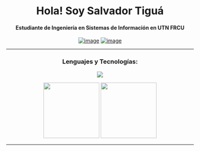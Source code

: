 <h1 align="center">Hola! Soy Salvador Tiguá</h1>
<h4 align="center">Estudiante de Ingeniería en Sistemas de Información en UTN FRCU</h4>

<div align="center">

[![image](https://img.shields.io/badge/LinkedIn-0077B5?style=for-the-badge&logo=linkedin&logoColor=white)](https://www.linkedin.com/in/salvador-tigua/)
[![image](https://img.shields.io/badge/Gmail-D14836?style=for-the-badge&logo=gmail&logoColor=white)](mailto:salvatigua@gmail.com)
  
</div>

------

<h3 align="center">Lenguajes y Tecnologías:</h3>

<p align="center">
  <a href="https://skillicons.dev">
    <img src="https://skillicons.dev/icons?i=py,cs,html,selenium,octave,postgres,flask" />
  </a>
</p>

<p></p>



<p align= "center">
  <img height= "150" src="https://github-readme-stats.vercel.app/api?username=salvatigua&theme=react&show_icons=true&include_all_commits=true" />
  <img height= "150" src="https://github-readme-stats.vercel.app/api/top-langs/?username=salvatigua&theme=react&layout=compact" />
</p>


------
